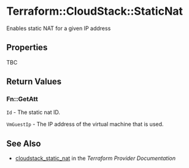 # Terraform::CloudStack::StaticNat

Enables static NAT for a given IP address

## Properties

TBC

## Return Values

### Fn::GetAtt

`Id` - The static nat ID.

`VmGuestIp` - The IP address of the virtual machine that is used.

## See Also

* [cloudstack_static_nat](https://www.terraform.io/docs/providers/cloudstack/r/static_nat.html) in the _Terraform Provider Documentation_